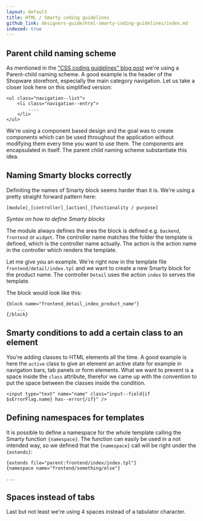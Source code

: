 ```yaml
---
layout: default
title: HTML / Smarty coding guidelines
github_link: designers-guide/html-smarty-coding-guidelines/index.md
indexed: true
---
```



## Parent child naming scheme

As mentioned in the ["CSS coding guidelines" blog post](/blog/2016/08/26/css-coding-guidelines/) we're using a Parent-child naming scheme. A good example is the header of the Shopware storefront, especially the main category navigation. Let us take a closer look here on this simplified version:

```
<ul class="navigation--list">
	<li class="navigation--entry">
		....
	</li>
</ul>
```

We're using a component based design and the goal was to create components which can be used throughout the application without modifying them every time you want to use them. The components are encapsulated in itself. The parent child naming scheme substantiate this idea.

## Naming Smarty blocks correctly

Definiting the names of Smarty block seems harder than it is. We're using a pretty straight forward pattern here:

```
[module]_[controller]_[action]_[functionality / purpose]
```
*Syntax on how to define Smarty blocks*

The module always defines the area the block is defined e.g. `backend`, `frontend` or `widget`. The controller name matches the folder the template is defined, which is the controller name actually. The action is the action name in the controller which renders the template.

Let me give you an example. We're right now in the template file `frontend/detail/index.tpl` and we want to create a new Smarty block for the product name. The controller `Detail` uses the action `index` to serves the template.

The block would look like this:

```
{block name="frontend_detail_index_product_name"}
    ...
{/block}
```

## Smarty conditions to add a certain class to an element
You're adding classes to HTML elements all the time. A good example is here the `active` class to give an element an active state for example in navigation bars, tab panels or form elements. What we want to prevent is a space inside the `class` attribute, therefor we came up with the convention to put the space between the classes inside the condition.

```
<input type="text" name="name" class="input--field{if $sErrorFlag.name} has--error{/if}" />
```

## Defining namespaces for templates
It is possible to define a namespace for the whole template calling the Smarty function `{namespace}`. The function can easily be used in a not intended way, so we defined that the `{namespace}` call will be right under the `{extends}`:

```
{extends file="parent:frontend/index/index.tpl"}
{namespace name="frontend/something/else"}

...
```

## Spaces instead of tabs
Last but not least we're using 4 spaces instead of a tabulator character.


